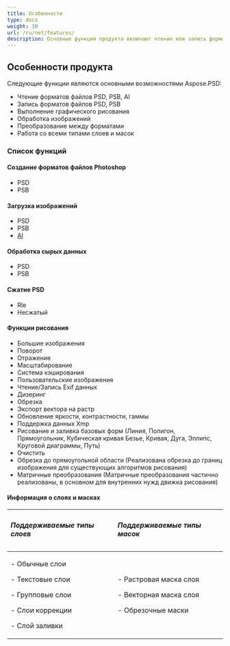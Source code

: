 ```yaml
---
title: Особенности
type: docs
weight: 30
url: /ru/net/features/
description: Основные функции продукта включают чтение или запись форматов файлов PSD, PSB, AI, выполнение графического рисования, обработку изображений и работу с слоями и масками.
---
```


## **Особенности продукта**
Следующие функции являются основными возможностями Aspose.PSD:

- Чтение форматов файлов PSD, PSB, AI
- Запись форматов файлов PSD, PSB
- Выполнение графического рисования
- Обработка изображений
- Преобразование между форматами
- Работа со всеми типами слоев и масок
### **Список функций**
#### **Создание форматов файлов Photoshop**
- PSD
- PSB
#### **Загрузка изображений**
- PSD
- PSB
- [AI](/psd/ru/net/ai-adobe-illustrator-format/)
#### **Обработка сырых данных**
- PSD
- PSB
#### **Сжатие PSD**
- Rle
- Несжатый
#### **Функции рисования**
- Большие изображения
- Поворот
- Отражение
- Масштабирование
- Система кэширования
- Пользовательские изображения
- Чтение/Запись Exif данных
- Дизеринг
- Обрезка
- Экспорт вектора на растр 
- Обновление яркости, контрастности, гаммы
- Поддержка данных Xmp
- Рисование и заливка базовых форм (Линия, Полигон, Прямоугольник, Кубическая кривая Безье, Кривая, Дуга, Эллипс, Круговой диаграммы, Путь)
- Очистить
- Обрезка до прямоугольной области (Реализована обрезка до границ изображения для существующих алгоритмов рисования)
- Матричные преобразования (Матричные преобразования частично реализованы, в основном для внутренних нужд движка рисования)
#### **Информация о слоях и масках**
  
|<h5>**Поддерживаемые типы слоев**</h5>|<h5>**Поддерживаемые типы масок**</h5>|
| :- | :- |
|<p>- Обычные слои</p><p>- Текстовые слои</p><p>- Групповые слои</p><p>- Слои коррекции</p><p>- Слой заливки</p>|<p>- Растровая маска слоя</p><p>- Векторная маска слоя</p><p>- Обрезочные маски</p>|
